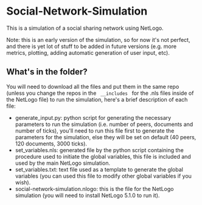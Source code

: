 # Social-Network-Simulation
This is a simulation of a social sharing network using NetLogo.

Note: this is an early version of the simulation, so for now it's not perfect, and there is yet lot of stuff to be added in future versions (e.g. more metrics, plotting, adding automatic generation of user input, etc).

## What's in the folder?

You will need to download all the files and put them in the same repo (unless you change the repos in the <code> __includes </code> for the .nls files inside of the NetLogo file) to run the simulation, here's a brief description of each file:
* generate_input.py: python script for generating the necessary parameters to run the simulation (i.e. number of peers, documents and number of ticks), you'll need to run this file first to generate the parameters for the simulation, else they will be set on default (40 peers, 120 documents, 3000 ticks).
* set_variables.nls: generated file by the python script containing the procedure used to initiate the global variables, this file is included and used by the main NetLogo simulation.
* set_variables.txt: text file used as a template to generate the global variables (you can used this file to modify other global variables if you wish).
* social-network-simulation.nlogo: this is the file for the NetLogo simulation (you will need to install NetLogo 5.1.0 to run it).


